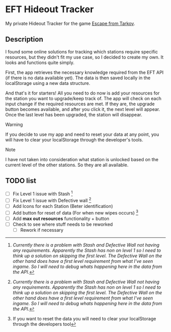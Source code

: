 # EFT Hideout Tracker

My private Hideout Tracker for the game [Escape from Tarkov](https://www.escapefromtarkov.com/). 



## Description
I found some online solutions for tracking which stations require specific resources, but they didn't fit my use case, so I decided to create my own. It looks and functions quite simply.

First, the app retrieves the necessary knowledge required from the EFT API (if there is no data available yet). The data is then saved locally in the localStorage using a new data structure.

And that's it for starters! All you need to do now is add your resources for the station you want to upgrade/keep track of. The app will check on each input change if the required resources are met. If they are, the upgrade button becomes available, and after you click it, the next level will appear. Once the last level has been upgraded, the station will disappear.

> [!WARNING]
> If you decide to use my app and need to reset your data at any point, you will have to clear your localStorage through the developer's tools.

> [!NOTE]
> I have not taken into consideration what station is unlocked based on the current level of the other stations. So they are all available.

## TODO list

- [ ] Fix Level 1 issue with Stash [^1]
- [ ] Fix Level 1 issue with Defective wall [^1]
- [ ] Add Icons for each Station (Beter identification)
- [ ] Add button for reset of data (For when new wipes occurs) [^2]
- [ ] Add **max out resources** functionality + button
- [ ] Check to see where stuff needs to be reworked
  - [ ] Rework if necessary

[^1]: *Currently there is a problem with Stash and Defective Wall not having any requirements.*
*Apparently the Stash has non on level 1 so I need to think up a solution on skipping the first level.*
*The Defective Wall on the other hand does have a first level requirement from what I've seen ingame. So I will need to debug whats happening here in the data from the API.*
[^2]: If you want to reset the data you will need to clear your localStorage through the developers tool
